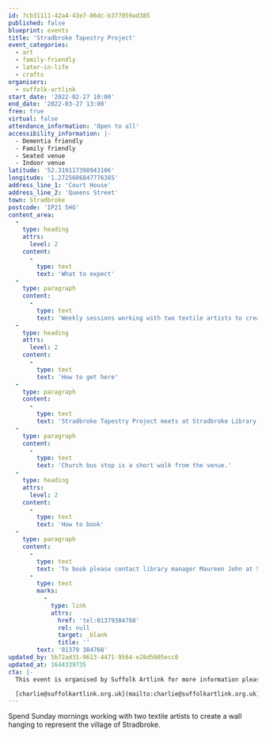 ```yaml
---
id: 7cb31111-42a4-43e7-86dc-b377059ad385
published: false
blueprint: events
title: 'Stradbroke Tapestry Project'
event_categories:
  - art
  - family-friendly
  - later-in-life
  - crafts
organisers:
  - suffolk-artlink
start_date: '2022-02-27 10:00'
end_date: '2022-03-27 13:00'
free: true
virtual: false
attendance_information: 'Open to all'
accessibility_information: |-
  - Dementia friendly
  - Family friendly 
  - Seated venue
  - Indoor venue
latitude: '52.319117398943106'
longitude: '1.2725606847776385'
address_line_1: 'Court House'
address_line_2: 'Queens Street'
town: Stradbroke
postcode: 'IP21 5HG'
content_area:
  -
    type: heading
    attrs:
      level: 2
    content:
      -
        type: text
        text: 'What to expect'
  -
    type: paragraph
    content:
      -
        type: text
        text: 'Weekly sessions working with two textile artists to create a wall hanging to represent the village of Stradbroke.'
  -
    type: heading
    attrs:
      level: 2
    content:
      -
        type: text
        text: 'How to get here'
  -
    type: paragraph
    content:
      -
        type: text
        text: 'Stradbroke Tapestry Project meets at Stradbroke Library, Court House, Queens Street, Stradbroke, IP21 5HG.'
  -
    type: paragraph
    content:
      -
        type: text
        text: 'Church bus stop is a short walk from the venue.'
  -
    type: heading
    attrs:
      level: 2
    content:
      -
        type: text
        text: 'How to book'
  -
    type: paragraph
    content:
      -
        type: text
        text: 'To book please contact library manager Maureen John at Stradbroke library '
      -
        type: text
        marks:
          -
            type: link
            attrs:
              href: 'tel:01379384768'
              rel: null
              target: _blank
              title: ''
        text: '01379 384768'
updated_by: 5b72ad31-9613-4471-9564-e28d5005ecc0
updated_at: 1644339735
cta: |-
  This event is organised by Suffolk Artlink for more information please get in touch via:

  [charlie@suffolkartlink.org.uk](mailto:charlie@suffolkartlink.org.uk)
---
```

Spend Sunday mornings working with two textile artists to create a wall hanging to represent the village of Stradbroke.